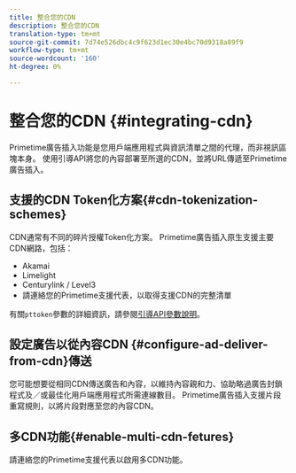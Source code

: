 ```yaml
---
title: 整合您的CDN
description: 整合您的CDN
translation-type: tm+mt
source-git-commit: 7d74e526dbc4c9f623d1ec30e4bc70d9318a89f9
workflow-type: tm+mt
source-wordcount: '160'
ht-degree: 0%

---
```



# 整合您的CDN {#integrating-cdn}

Primetime廣告插入功能是您用戶端應用程式與資訊清單之間的代理，而非視訊區塊本身。 使用引導API將您的內容部署至所選的CDN，並將URL傳遞至Primetime廣告插入。<!-- For integration details, see [Supported CDNs](supported-cdns.md).-->

## 支援的CDN Token化方案{#cdn-tokenization-schemes}

CDN通常有不同的碎片授權Token化方案。 Primetime廣告插入原生支援主要CDN網路，包括：

* Akamai
* Limelight
* Centurylink / Level3
* 請連絡您的Primetime支援代表，以取得支援CDN的完整清單

有關`pttoken`參數的詳細資訊，請參閱[引導API參數說明](/help/dynamic-ad-insertion/msapi-topics/ms-getting-started/ms-api-query-params.md)。

## 設定廣告以從內容CDN {#configure-ad-deliver-from-cdn}傳送

您可能想要從相同CDN傳送廣告和內容，以維持內容親和力、協助略過廣告封鎖程式及／或最佳化用戶端應用程式所需連線數目。 Primetime廣告插入支援片段重寫規則，以將片段對應至您的內容CDN。

<!--## Increase start-up performance with your CDN {#increase-startup-performance}

For more information, see [Optimizing start-up](optimize-video-startup-time.md).-->

## 多CDN功能{#enable-multi-cdn-fetures}

請連絡您的Primetime支援代表以啟用多CDN功能。

